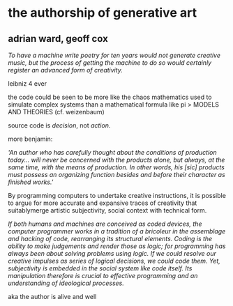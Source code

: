 # the authorship of generative art
## adrian ward, geoff cox

*To have a machine write poetry for ten years would not generate creative music, but the process of getting the machine to do so would certainly register an advanced form of creativity.*

leibniz 4 ever

the code could be seen to be more like the chaos mathematics used to simulate complex systems than a mathematical formula like pi > MODELS AND THEORIES (cf. weizenbaum)

source code is *decision*, not *action*.

more benjamin:

*'An author who has carefully thought about the conditions of production today... will never be concerned with the products alone, but always, at the same time, with the means of production. In other words, his [sic] products must possess an organizing function besides and before their character as finished works.'*

By programming computers to undertake creative instructions, it is possible to argue for more accurate and expansive traces of creativity that suitablymerge artistic subjectivity, social context with technical form.

*If both humans and machines are conceived as coded devices, the computer programmer works in a tradition of a bricoleur in the assemblage and hacking of code, rearranging its structural elements. Coding is the ability to make judgements and render those as logic; for programming has always been about solving problems using logic. If we could resolve our creative impulses as series of logical decisions, we could code them. Yet, subjectivity is embedded in the social system like code itself. Its manipulation therefore is crucial to effective programming and an understanding of ideological processes.*

aka the author is alive and well
